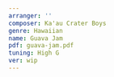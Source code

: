 ```yaml
---
arranger: ''
composer: Ka'au Crater Boys
genre: Hawaiian
name: Guava Jam
pdf: guava-jam.pdf
tuning: High G
ver: wip
---
```

